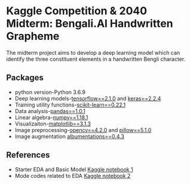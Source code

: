 # Kaggle Competition & 2040 Midterm: Bengali.Al Handwritten Grapheme # 

The midterm project aims to develop a deep learning model which can identify the three constituent elements in a handwritten Bengli character. 

## Packages

- python version-Python 3.6.9
- Deep learning models-[tensorflow==2.1.0](https://www.tensorflow.org/) and [keras==2.2.4](https://www.tensorflow.org/guide/keras)
- Training utility functions-[scikit-learn==0.22.1](https://scikit-learn.org/stable/)
- Data analysis-[pandas==1.0.1](https://pandas.pydata.org/)
- Linear algebra-[numpy==1.18.1](https://numpy.org/)
- Visualizaiton-[matplotlib==3.1.3](https://matplotlib.org/)
- Image preprocessing-[opencv==4.2.0](https://opencv-python-tutroals.readthedocs.io/en/latest/py_tutorials/py_tutorials.html) and [pillow==5.1.0](https://pillow.readthedocs.io/en/stable/)
- Image augmentation [albumentations==0.4.3](https://albumentations.readthedocs.io/en/latest/index.html)

## References

- Starter EDA and Basic Model [Kaggle notebook 1](https://www.kaggle.com/kaushal2896/bengali-graphemes-starter-eda-multi-output-cnn)
- Mode codes related to EDA [Kaggle notebook 2](https://www.kaggle.com/gpreda/bengali-ai-handwritten-grapheme-getting-started) 
